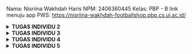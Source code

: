 Nama: Nisriina Wakhdah Haris
 NPM: 2406360445
 Kelas: PBP - B
link menuju app PWS: https://nisriina-wakhdah-footballshop.pbp.cs.ui.ac.id/

<details>
<Summary><b>TUGAS INDIVIDU 2</b></Summary>

1. Cara saya mengimplementasikan daftar checklist yang harus dikerjakan adalah, sebagai berikut:
    - Hal pertama yang saya lakukan adalah membaca tutorial 0 dan 1 agar saya benar-benar paham fungsi setiap langkah yang harus dilakukan
    - Selain membaca tutorial, saya juga menonton video di youtube yang berkaitan dengan cara membuat proyek pada Django untuk pemula
    - Setelah saya paham langkah-langkahnya, saya mulai menyiapkan virtual enviroment dan membuat file requirements.txt yang berisi dependecies berkaitan dengan proyek yg akan dibuat lalu menginstall seluruh dependecies yang dibutuhkan
    - Membuat proyek Django, repositori untuk menyimpan proyek tsb di git, dan file .env.prod yang berisi krendesial database dan mengisi file .env dg PRODUCTION=False 
    - Membuat project baru pada web PWS dan mengganti remote URL pws dengan link project yang baru, menggunakan perintah git remote set-url pws <link>
    - Menambahkan domain pada ALLOWED_HOSTS yang ada di file settings.py
    - Melakukan add, commit, dan push ke repostiori yang sudah dibuat di git dan melakukan push ke pws master
    - Setelah membuat proyek Django, saya membuat aplikasi bernama main lalu membuat model untuk aplikasi pada file models.py
    - Pada file views.py, saya membuat fungsi show_main untuk menampilkan output yang berisi nama aplikasi, nama, dan npm saya. Fungsi tersebut saya hubungkan dengan file template bernama main.html yang sudah saya buat pada folder templates
    - Membuat model dan fitur-fiturnya pada file models.py
    - Menjalankan perintah python manage.py makemigration dan python manage.py migrate untuk menyimpan perubahan model pada database
    - Membuat file urls.py pada folder main lalu menambahkan URLPattern untuk melakukan routing URL aplikasi main, di sini saya menambahkan url untuk memanggil fungsi show_main yang sudah dibuat pada file views.py (level aplikasi)
    - Menambahkan rute URL untuk  mengarahkan path URL '' ke rute yang sudah dibuat pada file urls.py yang ada di folder main. Hal ini dilakukan pada file urls.py yg ada di dalam folder football_shop untuk mengatur rute URL pada level proyek
    - Melakukan push ke repositori git untuk menyimpan perubahan2 tsb dan push ke pws master

2. Berikut ini adalah bagan request client ke aplikasi web berbabasis Django
![alt text](https://github.com/NisriinaWakhdah/football-shop/blob/master/django_77d5263d13.webp?raw=true)
sumber gambar: https://www.biznetgio.com/news/django

    Penjelasan:
    - Client mengirimkan request ke server melalui browser, misalnya dengan mengakses sebuah URL
    - Setelah server mendapatkan url dr client, Django akan mecocokan request dengan pola URL (URL Configuration) yang sudah didefiniskan di dalam urls.py pada level proyek
    - Jika pola tersebut cocok dengan url.py yang berada di level proyek, maka akan dilanjutkan ke file urls.py level aplikasi untuk mecocokan pola yang ada di dalam aplikasi
    - Lalu, jika terdapat kecocokan pola pada file level aplikasi tersebut, maka Django akan memanggil fungsi yang sesuai pada file views.py
    - Jika fungsi pada views.py membutuhkan data, maka akan berinteraksi dengan model yang menyimpan data-data tersebut di dalam database
    - views.py akan mengambil data dari model dengan cara melakukan Query dan database akan mengembalikan hasil query tersebut ke model yg akan disalurkan kembali ke view.py
    - Setelah request client diproses dan data tersedia, maka view akan memilih template HTML yang sesuai untuk dirender
    - Hasil akhirnya adalah Django akan mengirimkan HTTP response dalam bentuk HTML ke browser yang akan ditampilkan di web browser client

3. Peran settings.py adalah:
    - Untuk mengonfigurasi proyek Django secara keseluruhan
    - Mengelola daftar aplikasi yang teritegrasi dalam proyek, hal ini dapat dilakukan pada INSTALLED_APPS. Dalam kasus tugas individu ini, kita membuat app bernama main. Setelah membuat app tsb, kita perlu menambahkan aplikasi bernama 'main' ke dalam daftar aplikasi yang ada (INSTALLED_APPS) agar dapat terhubung dengan proyek Django
    - Mengelola pengaturan terkait bahasa dan zona waktu (LANGUAGE_CODE dan TIME_ZONE)
    - Mengatur daftar domain yang diizinkan untuk mengakses website melalui ALLOWED_HOSTS
    - Menentukan database yang dipakai melalui DATABASES

4.  Cara kerja migrasi database di Django adalah dengan menjalankan perintah makemigration dan migrate, di mana perintah makemigartion berfungsi untuk membuat file migrasi yang berisi perubah pada model, sedangkan perintah migrate berfungsi untuk mengaplikasikan perubahan pada model yang sudah ada pada file migrasi tsb ke dalam database. Berikut ini adalah urutan pengerjaannya:
    - Buka file models.py pada direktori aplikasi yang kita buat
    - Membuat atau mengubah model dari proyek yang berada pada aplikasi
    - Setelah mengisi file models.py jalankan perintah python manage.py makemigrations untuk membuat file migrasi yang merekam perubahan
    - Untuk mengaplikasikan perubahan model ke dalam database lokal, jalankan perintah python manage.py migrate

5. Django dijadikan sebagai permulaan pembelajaran karena:
    - Django memiliki konsep yang terstruktur karena menerapkan pola arsitektur MTV. Hal ini dikarenakan Django memisahkan logika bisnis (model), logika presentasi (template), dan view.
    - Django menggunakan bahasa python yang syntaxnya relatif mudah dimengerti dan tidak terlalu panjang  dibanding bahasa yang lain (misalnya Java, C, dll) sehingga cocok untuk pemula
    - Django memiliki fitur bawaan yang lengkap sehingga pemula tidak perlu meng-install library tambahan dan tidak perlu membuat dari nol
    - Hasilnya bisa cepat dilihat melalui broweser
    - Django merupakan salah satu framework yang open source dan banyak digunakan. Oleh karena itu, terdapat banyak sumber belajar yang dapat diakses jika kita mengalami kesulitan

6.  Feedback untuk kakak asdos di Tutorial 1 adalah: terima kasih sudah fast respon saat saya bertanya di forum diskusi discord, sudah stand-by dan hadir untuk membantu kami saat mengalami kendala, dan terima kasih juga karena telah membuatkan langkah-langkah tutorial yang jelas dan mudah dimengerti sehingga saya dapat mengikutinya dengan baikk

</details>

<details>
<Summary><b>TUGAS INDIVIDU 3</b></Summary>

1. Dalam mengimplementasikan sebuah platform, kita memerlukan data delivery agar data dapat diakses, diproses, dan didistribusikan secara efisien dan tepat waktu. Selain itu, data delivery memiliki peran penting dalam memastikan akurasi data, mendekteksi kesalahan, menjaga kualitas data, dan memastikan data memenuhi suatu kriteria tertentu. Oleh karena itu, data delivery dapat meningkatkan efisiensi operasional, mempercepat pengambilan keputusan, dan memastikan bahwa semua orang yang terlibat memiliki akses ke informasi yang sama dan konsisten sehingga dapat mengurangi kesalahan dalam penggunaan data

2. Menurut saya, JSON lebih baik daripada XML karena hasil data yang diperoleh menggunakan format JSON lebih mudah dibaca dan ringkas jika dibandingkan dengan format XML. Namun, bukan berarti format XML tidak lebih baik daripada format JSON karena perbadingan antara kedua format tersebut disesuaikan oleh tujuan dan kebutuhan sistem atau pengguna. Alasan JSON lebih populer daripada XML adalah hasil data yang diperoleh menggunakan format JSON lebih ringkas dan sederhana serta mudah dibaca dan dipahami oleh pengguna. Selain itu, JSON menggunakan memori yang lebih sedikit, proses penguraiannya lebih cepat dan aman, dan syntax yang digunakan lebih mudah ditulis.

3. Pada Django, method is_valid() berfungsi untuk memvalidasi formulir. Metode tersebut akan memeriksa data yang dikirim dalam formulir apakah sesuai dengan persyaratan yang telah didefinisikan dalam kelas formulir atau tidak sebelum diproses lebih lanjut atau disimpan ke dalam database. Jika data yang diperiksa tidak valid, maka method tersebut akan menghasilkan nilai False dan mengirimkan pesan mengenai kesalahan pada data yang dikrim atau error kepada pengguna untuk diperbaiki

4. Token CSRF (csrf_token) adalah nilai rahasia, unik dan tidak dapat diprediksi, yang dibuat aplikasi pada sisi server untuk melindungi pengguna dari serangan berbahaya. Token ini merupakan langkah keamanan unik yang dirancang untuk melidungi aplikasi web dari permintaan yang tidak sah atau berbahaya. Hal yang akan terjadi jika kita tidak menambahkan csrf_token adalah situs web akan rentan terhadap serangan Cross-Site Request Forgery (CSRF)yang memungkinkan penyerang/hacker melakukan tindakan atas nama pengguna tanpa sepengetahuan mereka. Kondisi seperti ini dapat dimanfaatkan oleh hacker dengan mencoba untuk membuat pengguna yang terautentikasi melakukan aksi yang tidak diinginkan di website tanpa sepengetahuan mereka, seperti membuat pengguna mengirim uang atau mengubah email di akun mereka hanya dengan mengklik link yang tampaknya tidak berbahaya dan hacker dapat mengakses data sensitif pengguna, seperti email, alamat, nomor telepon, dll. Selain itu, dari sisi pengembang web, hal ini dapat memengaruhi reputasi mereka sehingga dapat kehilangan kepercayaan dari pengguna.

5.  Cara saya mengimplementasikan checklist di atas adalah pertama saya membuka file views.py pada folder main dan membuat 4 funsgi untuk melihat objek dalam format XML, JSON, XML by ID, dan JSON by ID dan menambahkan try-exception pada fungsi XML by ID dan JSON by ID untuk menangkap error saat ID dari product tidak ada. Setelah itu, saya membuka urls.py dan mengimport keempat fungsi teserbut dari views.py. Setelah fungsi2 tersebut berhasil diimport, saya menambahkan path baru pada urlPatterns agar client dapat mengakses url tersebut dan menampilkan logika fungsi yang sudah dibuat pada file views.py. Lalu, saya mencoba menjalankan server localhost untuk mengetes apakah path yang ditambahkan sudah dapat diakses. Setelah berhasil membuat 4 fungsi tersebut, saya membuat folder template pada direktori utama dan membuat base.html yang digunakan sebagai template untuk file html yang lain. Setelah itu, saya mengubah file main.html pada folder main agar dapat meng-extend template base.html. Sesudah itu, saya membuat file bernama forms.py pada folder main yang mengimport model dari kelas Product yang sudah dibuat pada file models.py dan membuat struktur form yang dapat menambahkan produk baru dan mengindetifikasi atribut apa saja yang dapat dimasukkan saat menambahkan produk. Setelah itu, membuka file views.py dan mengimport form yang telah dibuat pada file forms.py serta model produk yang telah dibuat pada file models.py, membuat fungsi add_product untuk menghasilkan form yang dapat menambahkan produk baru dan membuat file add_product.html yang meng-extend base.html agar dapat menampilkan form pada aplikasi web dan menambahkan kode pada main.html untuk menampilkan tombol "Add Product" yang akan mengarahkan langsung ke halaman form. Setelah itu, saya menambahkan path pada urlPatterns di file urls.py agar client dapat mengakses halaman form untuk menambahkan objek. Setelah berhasil membuat halaman form, saya membuat fungsi show_product pada file views.py yang bertujuan untuk melihat details dari produk yang ditambahkan dan membuat file detail_product.html yang juga meng-extend base.html dan berfungsi sebagai struktur dari tampilan yang akan dihasilkan saat pengguna ingin melihat detail objek. Menambahkan path baru yang dapat menampilkan fungsi show_product pada urlPatterns di file urls.py yang berada di direktori main\templates.

6. Terima kasih kepada asdos yang sudah bersedia dan fast response untuk menjawab pertanyaan-pertanyaan dan membantu saya selama mengerjakan tugas individu 3.

- Screenshoot akses url XML
![alt text](https://github.com/NisriinaWakhdah/football-shop/blob/master/Screenshot%202025-09-14%20204423.png?raw=true)

- Screenshoot akses url JSON
![alt text](https://github.com/NisriinaWakhdah/football-shop/blob/master/Screenshot%202025-09-14%20204500.png?raw=true)

- Screenshot akses url XML by ID
![alt text](https://github.com/NisriinaWakhdah/football-shop/blob/master/Screenshot%202025-09-14%20204702.png?raw=true)

- Screenshot akses url JSON by ID
![alt text](https://github.com/NisriinaWakhdah/football-shop/blob/master/Screenshot%202025-09-14%20204639.png?raw=true)

</details>

<details>
<Summary><b>TUGAS INDIVIDU 4</b></Summary>

1. Django AuthenticationForm adalah formulir autentikasi bawaan Django yang digunakan untuk memverifikasi kredensial pengguna saat login ke suatu aplikasi. Formulir autentikasi ini menangani akun pengguna, grup, izin, dan sesi pengguna berbasis cookie. Kelebihan Django AuthenticationForm adalah:
    - Autentikasi pengguna ini telah diuji secara ekstensif oleh banyak  aplikasi yang menggunakannya dalam lingkup produksi sehingga fitur ini terbukti bekerja dengan baik dalam dunia nyata
    - Sistem ini mendapat dukungan resmi langsung dari para pengelola atau komunitas Django sehingga ada jaminan perbaikan dan keamanan dari sumber resmi
    - Sistem ini fleksibel karena dibangun dengan cara yang sangat generik sehingga bisa disesuaikan dengan kebutuhan proyek dan dengan mempertimbangkan bahwa terdapat banyak pengguna yang mungkin perlu memperluas fungsionalitas aplikasinya
    - Syntaxnya cenderung simpel dan mudah dipahami karena ditulis dengan bahasa python 
Selain itu, kekurangannya adalah:
    - Django menyediakan banyak fitur dan alat bawaan untuk autentikasi dan lainnya sehingga memerlukan waktu yang lebih lama untuk dipelajari dan dipahami oleh pengembang dan tidak langsung berlaku untuk sistem autentikasi yang lain
    - Sistem autentikasi Django dibuat fleksibel dan generik (tidak spesifik untuk satu jenis aplikasi saja) sehingga tidak dapat langsung disesuaikan untuk kebutuhan tiap aplikasi sehingga pengembang harus menyesuaikannya sendiri dengan kebutuhan yang ada, hal ini bisa merepotkan
    - Sistem autentikasi yang sederhana ini bisa saja tidak cocok untuk aplikasi yang membutuhkan fitur yang lebih kompleks

2. Perbedaan autentikasi dan otorisasi adalah autentikasi berfungsi untuk memverifikasi dan mengonfirmasi kebenaran identitas pengguna atau layanan yang mencoba untuk mengakses sistem, sedangkan otorisasi bertujuan untuk memberi pengguna atau layanan izin mengakses (hak akses) data atau melakukan tindakan tertentu. Django mengimplementasikan autentikasi dengan menggunakan fungsi bawaan Django dan diimport melalui: from django.contrib.auth import authenticate, login, logout. Fitur utamanya adalah melakukan autentikasi, login, dan logout, saat user berhasil login (authenticate() + login()), Django membuat session ID yang bersifat rahasia dan menyimpannya dalam cookie di browser pengguna dan saat user melakukan logout, session ID dan cookie tersebut akan dihapus. Selain itu, Django menyediakan sistem permissions, groups dan decorators/mixins yang dapat digunakan untuk mengatrur izin akses pengguna, contoh decorator yang dapat digunakan adalah login_required dan permission_required dari sistem autentikasi Django (diimport melalui from django.contrib.auth.decorators import login_required, permission_required). Decorator ini diletakkan di atas kode fungsi yang menurut kita tidak dapat diakses oleh sembarang pengguna, di mana hanya pengguna khusus saja yang dapat diperbolehkan untuk mengaskes fungsi tersebut, misalnya pengguna yang sudah memiliki akun dan berhasil login. Decorators tidak mengubah isi kode fungsi tersebut, melainkan dapat kita gunakan untuk menambah fungsionalitas suatu fungsi

3. Penyimpanan session adalah menyimpan data dalam pasangan kunci-nilai dalam peramban web, namun penyimpanan tersebut hanya tersedia hingga sesi tersebut aktif, di mana jika user keluar dari situs web, maka semua data yang tersimpan akan dihapus. Kelebihan penyimpanan sesi adalah:
    - Keamanan data terjamin karena data disimpan selama sesi berlangsung dan otomatis dihapus ketika sesi berakhir
    - Data yang disimpan bersifat sementara sehingga dapat meminimalkan kekacauan dan ruang penyimpanan di situs web user
    - Penyimpanan ini mudah diimplementasikan dan digunakan pada aplikasi daring karena APInya mudah dipahami
    Selain itu, kekurangannya adalah:
    - Penyimpanan sesi terbatas karena tergantung dengan webnya dan biasanya hanya memiliki batas penyimpanan dari 5 sampai 10 MB sehingga tidak sesuai untuk penyimpanan skala besar
    - User bisa saja mengalami kesulitan untuk mengakses data karena data akan dihapus ketika sesi berakhir karena penyimpanan ini bergantung pada sesi penulusuran yang sedang aktif
    - Cakupan penyimpanan seso adalah penelusuran saat ini yang tidak bisa dibagikan ke seluruh tab atau jendela aplikasi web sehingga proses berbagi data antar komponen aplikasi yang sama atau berbeda dapat menjadi masalah
Selain itu, terdapat penyimpanan cookies, yaitu file teks kecil (berisi data) yang disimpan pada perangkat pengguna ketika ia mengakses situs web untuk pertama kalinya. Kelebihan cookie antara lain adalah:
    - Cookie digunakan untuk mengigat preferensi pengguna sehingga dapat menciptakan pengalaman yang lebih personal bagi pengguna dan halaman web dapat dimuat dengan cepat
    - Menyimpan data seperti informasi login atau isi keranjang belanja sehingga dapat menyederhanakan cara user berinteraksi dengan situs web
    - Membantu meningkatkan kinerja halaman web dan menempati sedikit memori melalui penyimpanan data dalam cache dan mengurangi permintaan server
    - Mudah digunakan karena browser otomatis mengirim cookie ke server setiap request
    Berikut ini adalah kekurangan penyimpanan cookie:
    - Data yang disimpan dapat dicuri dengan serangan XXS dan disalahgunakan tanpa sepengetahuan pemiliknya sehingga keamanannya tidak terjamin
    - Jika user mematikan cookie, maka cookie mungkin tidak berfungsi secara efektif di setiap perangkat karena beberapa fitur aplikasi tidak akan jalan yang mengakibatkan pengalaman user yang tidak konsisten
    - Tidak dapat menyimpan data yang complex dan hanya bisa menyimpan data berbentuk teks biasa
    - Pengguna dapat menghapus cookie sehingga dapat kehilangan status login,kehilangan preferensi atau pengaturan, dan tidak bisa mengakses ke session lama, seperti isi keranjang belanja, draft, dll

4. Sebenarnya penggunaan cookie aman secara defaultnya karena hanya berupa data teks dan tidak dapat mentrasfer malware atau virus. Akan tetapi data yang disimpan di dalam cookie berisiko untuk dicuri dan disalahgunakan oleh pihak yang tidak bertanggung jawab sehingga dapat merugikan user. Hal ini dapat terjadi apabila kita tidak memberikan pengamanan pada cookie yang ada, misalnya cookie tidak dienkripsi dan tidak dikirim melalui HTTPS. Risiko potensial yang harus diwaspadai adalah kasus Cross Site Scripting (XSS) di mana seseorang bisa mencuri cookies dari pengguna yang sudah melakukan login ke sebuah website dengan cara menyuntikkan kode/script berbahaya yang digunakan untuk mencuri cookie user. Selain itu, terdapat kasus pembajakan sesi (session hijacking) di mana hacker dapat mencegat cookie yang dikirimkan melalui jaringan yang tidak aman, seperti wi-fi publik, dan juga terdapat kasus Cross-site Request Forgery (CSRF) di mana hacker melakukan request autentikasi atau cookie pengguna kepada user yang sedang mengakses aplikasi web tersebut untuk mendapatkan informasi penting yang dimiliki user. Cara Django menangani hal ini adalah dengan mengatur keamanan cookie menggunakan beberapa settings bawaan, seperti SESSION_COOKIE_SECURE = True (hanya dikirim lewat HTTPS), SESSION_COOKIE_HTTPONLY = True (mencegah skrip sisi klien mengakses cookie), SESSION_COOKIE_SAMESIT (Membantu mencegah kebocoran informasi, menjaga privasi pengguna , dan memberikan perlindungan terhadap serangan CSRF), CSRF_COOKIE_SECURE = True, dan CSRF_COOKIE_HTTPONLY = True untuk melindungi token CSRF. Oleh karena itu, aman atau tidaknya suatu cookie tergantung pada bagaimana cookie tersebut dikelola dan diamankan. Jika cookie disimpan dengan benar dan diberikan perlindungan khusus, maka risiko pencurian data cookie dapat diminimalisir dibandingkan dengan cookie yang tidak diberikan perlindungan sama sekali.

5. Cara saya mengimplementasikan checklist tersebut adalah:
    - Pertama saya membuka folder football-shop dan membuat fungsi untuk registrasi, login, dan logout pada file views.py. Setelah membuat fungsi-fungsi tersebut, saya membuka urls.py pada folder main dan melakukan import fungsi2 yang sudah dibuat di views.py untuk menambahkan urlPatterns agar user dapat mengakses fungsi2 tersebut. Selain itu, pada file views.py saya menambahkan import datetime, HttpResponseRedirect, dan reverse agar dapat menggunakan dan menyimpan cookie yang berisi timestamp terkahir kali pengguna melakukan login. Setelah itu, menambahkan key-value baru, yaitu last_login pada fungsi show_main ke dalam variabel context agar dapat mengakses data di cookie yang sudah terdaftar dan agar informasi last_login dapat ditampilkan di halaman utama aplikasi. Saya juga menambahkan dekorator pada fungsi show_main, show_product, dan add_product agar halaman utama dan product hanya bisa diakses oleh pengguna yang sudah terautentikasi
    - Membuat template dengan tipe html untuk fungsi regitrasi, login, dan logout yang akan ditampilkan di halaman web. Selain itu, pada template registasi.html saya menambahkan button untuk mereset input yang dimasukkan pengguna agar user dapat menghapusnya sekaligus saat ada kesalahan dalam menuliskan username atau password saat regitrasi
    - Setelah berhasil membuat fungsi2 tersebut dan templatenya, saya membuka file models.py yang berada di folder main dan melakukan import User. Setelah berhasil mengimport User ke dalam model, saya menambahkan kode user = models.ForeignKey(User, on_delete=models.CASCADE, null=True) pada class Product dan kode ini berfungsi untuk menghubungkan suatu product dengan user. Setelah itu menambahkan beberapa kode pada add_product agar setiap product yang dibuat akan otomatis terhubung dengan pengguna yang membuatnya dan menambahkan kode yang berguna untuk memfilter produk pada fungsi show_main sesuai dengan request dari user, dan menambahkan tombol untuk memfilter produk pada halaman uatama di file main.html dan juga menambahkan nama penjual produk pada file detail_product.html
    - Melakuka python makemigrations dan migrate agar perubahan pada model dapat disimpan dan diperbarui
    - Menjalankan program secara lokal dan membuat 2 akun pengguna dan setiap pengguna menjual 3 barang (dummy data) untuk mengetes apakah kode berjalan dengan baik
    - Setelah kode dipastikan dapat berjalan dengan baik, saya melakukan add, commit, dan push ke GitHub dan push ke PWS

    username: soKlin
    pass : dijaminBersih7

    username: maruko.chan
    pass: chibihaha22
</details>


<details>
<Summary><b>TUGAS INDIVIDU 5</b></Summary>

1. Jika terdapat beberapa CSS selector pada suatu elemen HTML, maka urutan tertinggi prioritas pengambilan CSS selector tersebut adalah inline style, di mana kita langsung melakukan styling di dalam tag elemen tersebut. Setelah inline style, prioritas kedua adalah id selector dengan cara ini kita mendefinisikan id pada tag elemen yang akan kita buat dan pada saat proses styling kita bisa menggunakan kode #namaId untuk menspesifikasikan elemen dengan id tersebut yang ingin kita ubah. Urutan yang ketiga adalah nama class, attribute dan pesudo-class hal ini karena nama-nama class, attribut dan pseudo-class berada di level yang sama. Urutan yang keempat adalah element dan pseudo-element selector karena hal-hal ini lemah dalam hierarchy. Pada urutan yang terakhir adalah universal selector (*), selector ini memiliki prioritas yang paling rendah dibandingkan selector yang lainnya. Jadi kesimpulannya adalah semakin spesifik selector yang kita gunakan, maka semakin tinggi prioritasnya. Namun hal ini bisa saja tidak berlaku jika kita menambahkan syntax !important pada suatu selector, sehingga aturan prioritasnya tidak lagi berlaku kecuali pada inline style oleh karena itu jika ingin melakukan styling yang unik khusus untuk suatu elemen, kita bisa menggunakan inline style karena inline menempel langsung pada elemen sehingga aturan2 prioritas akan otomatis diabaikan

2. Responsive design merupakan sebuah pendekatan yang bertujuan untuk membuat halaman web dapat beradaptasi dan memberikan pengalaman tampilan yang optimal pada berbagai macam perangkat, mulai dari monitor komputer desktop hingga ponsel. Sebuah website yang responsif akan secara otomatis menyesuaikan tata letak, konten, dan fungsionalitasnya berdasarkan ukuran layar, resolusi, dan orientasi perangkat yang digunakan. Oleh karena itu, responsive design menjadi konsep yang penting dalam pengembangan aplikasi web karena memiliki tujuan untuk memastikan bahwa pengguna dapat dengan mudah mengakses dan berinteraksi pada berbagai macam perangkat yang digunakan. Contoh aplikasi yang sudah menerapkan responsive design adalah shopee, instagram, whatsApp. Aplikasi-aplikasi tersebut sudah menerapkan responsive design karena halamannya dapat menyesuaikan dengan perangkat yang sedang kita gunakan. Sedangkan contoh aplikasi yang belum menerapkan responsive design adalah website, forum, atau blog yang sudah lama dan tidak diperbaiki lagi karena layoutnya statis dan tidak dinamis sehingga tampilannya tidak bisa menyesuaikan dengan layar perangkat yang digunakan user

3. Perbedaan antara margin, padding, dan border adalah:
Margin digunakan untuk memberi ruang atau jarak antar elemen yang ada di html, seperti sebarapa dekat atau seberapa jauh antara satu elemen dengan elemen yang lain sehingga memengaruhi tata letak keseluruhan halaman. Selain itu, margin dapat digunakan untuk membantu mengontrol tata letak elemen-elemen pada layar yang berbeda dan dapat digunakan untuk mencegah elemen saling tumpang tindih. Sedangkan border digunakan untuk menambahkan outline atau garis tepi di sekeliling elemen yang dapat membantu kita untuk melihat batas antar elemen dan sebagai bingkai untuk memisahkan data sehingga lebih mudah dibaca dan lebih rapih. Padding berfungsi untuk memberikan ruang di antara konten dan border dari konten tersebut sehingga dapat mengatur seberapa jauh atau dekat jarak antara konten dan bordernya. Selain itu, padding dapat digunakan untuk memberikan ruang tambahan di sekitar konten pada layar yang lebih kecil sehingga tata letak halaman web menjadi lebih rapih, mudah dipahami, dan menarik. Berikut ini adalah cara untuk mengimplementasikan ketiga hal tersebut, yaitu:
    <!-- <div class="box">Hello World</div> -> pada file .html -->
    <!-- .box {                         -> pada file .css bisa juga ditaruh di file html pada bagian <head> dan diberi tag <style> -->
        <!-- margin: 30px;              -> jarak dengan elemen lain 
        border: 3px solid blue;         ->    garis tepi biru 
        padding: 20px;                   -> ruang dalam, jarak dengan border
        background-color: lightyellow;
    } -->

4. Flexbox (Flexible Box Layout) merupakan sebuah model tata letak satu dimensi untuk mengatur, menyelaraskan, dan mendistribusikan ruang di antara item dalam container. Flexbox berguna untuk mempermudah pembuatan tata letak yang responsif di berbagai perangkat, memudahkan penyelarasan item baik secara horizontal atau vertikal. Sedangkan grid layout merupakan sistem tata letak yang menggunakan struktur dua dimensi (baris dan kolom) untuk mengatur elemen pada halaman web. Grid layout berguna untuk membangun tata letak yang fleksibel dan dapat beradaptasi dengan berbagai macam ukuran layar, kita dapat mengontrol penuh posisi dan ukuran elemen dalam grid karena kontrolnya lebih presisi, dan grid dapat membantu kita mengatur tata letak pada kedua sumbu (baris dan kolom) secara bersamaan karena strukturnya dua dimensi

5. Cara saya mengimplementasikan checklist2 di atas adalah:
    - Membuka folder tempat menyimpan proyek lalu membuka file views.py pada folder main untuk membuat fungsi edit dan delete
    - Lalu, membuat file edit_product.html dan delete_product.html pada folder template di main untuk ditampilkan pada user dan saya melakukan pengecekan kondisi di mana hanya user yang menambahkan produk tersebut yang dapat melakukan edit dan delete product
    - Setelah membuat templatenya, saya melakukan routing url di file urls.py dengan cara mengimport fungsi yang sudah dibuat di views.py lalu mendefinisikan pathnya agar dapat diakses oleh user saat user memencet suatu tombol yang akan mengarahkannya ke halaman edit atau delete
    - Pada file main.html saya menambahkan beberapa kode untuk memperbaiki visualisasi halaman utama dan menambahkan foto yang akan muncul jika belum ada barang yang dijual pada aplikasi dan disimpan pada folder static/image/no-product.png. Serta membuat file card_product.html untuk menampilkan produk secara singkat pada halaman utama
    - Saya juga melakukan perubahan desain pada halaman login.html dan membuat file login.css untuk medesain elemen-elemen di file html agar bervariasi, saat membuat desain tersebut saya melihat tutorial di youtube dan sumbernya adalah https://youtu.be/Z_AbWH-Vyl8?si=-N7nUs-pRRYJCyHR. Serta melakukan perubahan pada file register.html, main.html, detail_product.html, dan add_product.html agar visualisasinya lebih menarik untuk dilihat pengguna, seperti menampilkan harga, status, dan kategori produk
    - Setelah itu menambahkan navigation bar untuk ditampilkan pada device dan desktop dengan cara membuat file navbar.html pada folder main/templates dan disesuaikan desainnya pada device yang digunakan 
</details>

